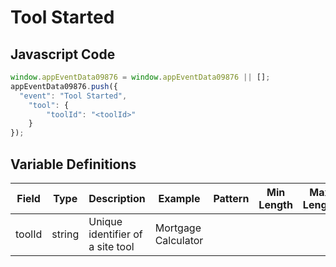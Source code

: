 # Tool Started

### 

## Javascript Code
```js
window.appEventData09876 = window.appEventData09876 || [];
appEventData09876.push({
  "event": "Tool Started",
    "tool": {
        "toolId": "<toolId>"
    }
});
```

## Variable Definitions

|Field|Type|Description|Example|Pattern|Min Length|Max Length|Minimum|Maximum|Multiple Of|
| --- | --- | --- | --- | --- | --- | --- | --- | --- | --- |
|toolId|string|Unique identifier of a site tool|Mortgage Calculator|||||||



